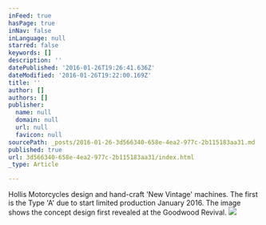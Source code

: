 ```yaml
---
inFeed: true
hasPage: true
inNav: false
inLanguage: null
starred: false
keywords: []
description: ''
datePublished: '2016-01-26T19:26:41.636Z'
dateModified: '2016-01-26T19:22:00.169Z'
title: ''
author: []
authors: []
publisher:
  name: null
  domain: null
  url: null
  favicon: null
sourcePath: _posts/2016-01-26-3d566340-658e-4ea2-977c-2b115183aa31.md
published: true
url: 3d566340-658e-4ea2-977c-2b115183aa31/index.html
_type: Article

---
```

Hollis Motorcycles design and hand-craft 'New Vintage' machines. The first is the Type 'A' due to start limited production January 2016\. The image shows the concept design first revealed at the Goodwood Revival.
![](https://the-grid-user-content.s3-us-west-2.amazonaws.com/bd1f6fe6-baa1-453d-b1c9-f8d83af8e69b.jpg)